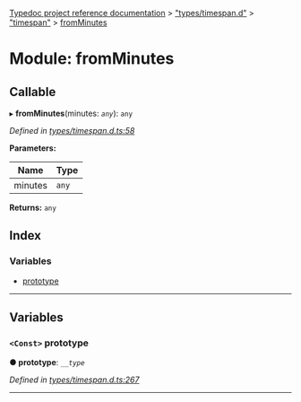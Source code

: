[Typedoc project reference documentation](../README.md) > ["types/timespan.d"](../modules/_types_timespan_d_.md) > ["timespan"](../modules/_types_timespan_d_._timespan_.md) > [fromMinutes](../modules/_types_timespan_d_._timespan_.fromminutes.md)

# Module: fromMinutes

## Callable
▸ **fromMinutes**(minutes: *`any`*): `any`

*Defined in [types/timespan.d.ts:58](https://github.com/DocuWare/REST-Sample-TS/blob/master/src/types/timespan.d.ts#L58)*

**Parameters:**

| Name | Type |
| ------ | ------ |
| minutes | `any` |

**Returns:** `any`

## Index

### Variables

* [prototype](_types_timespan_d_._timespan_.fromminutes.md#prototype)

---

## Variables

<a id="prototype"></a>

### `<Const>` prototype

**● prototype**: *`__type`*

*Defined in [types/timespan.d.ts:267](https://github.com/DocuWare/REST-Sample-TS/blob/master/src/types/timespan.d.ts#L267)*

___

